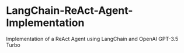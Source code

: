 # LangChain-ReAct-Agent-Implementation
Implementation of a ReAct Agent using LangChain and OpenAI GPT-3.5 Turbo
